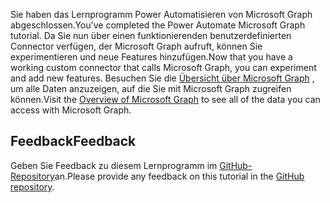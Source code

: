 <!-- markdownlint-disable MD002 MD041 -->

<span data-ttu-id="9d35d-101">Sie haben das Lernprogramm Power Automatisieren von Microsoft Graph abgeschlossen.</span><span class="sxs-lookup"><span data-stu-id="9d35d-101">You've completed the Power Automate Microsoft Graph tutorial.</span></span> <span data-ttu-id="9d35d-102">Da Sie nun über einen funktionierenden benutzerdefinierten Connector verfügen, der Microsoft Graph aufruft, können Sie experimentieren und neue Features hinzufügen.</span><span class="sxs-lookup"><span data-stu-id="9d35d-102">Now that you have a working custom connector that calls Microsoft Graph, you can experiment and add new features.</span></span> <span data-ttu-id="9d35d-103">Besuchen Sie die [Übersicht über Microsoft Graph](/graph/overview) , um alle Daten anzuzeigen, auf die Sie mit Microsoft Graph zugreifen können.</span><span class="sxs-lookup"><span data-stu-id="9d35d-103">Visit the [Overview of Microsoft Graph](/graph/overview) to see all of the data you can access with Microsoft Graph.</span></span>

## <a name="feedback"></a><span data-ttu-id="9d35d-104">Feedback</span><span class="sxs-lookup"><span data-stu-id="9d35d-104">Feedback</span></span>

<span data-ttu-id="9d35d-105">Geben Sie Feedback zu diesem Lernprogramm im [GitHub-Repository](https://github.com/microsoftgraph/msgraph-training-powerautomate)an.</span><span class="sxs-lookup"><span data-stu-id="9d35d-105">Please provide any feedback on this tutorial in the [GitHub repository](https://github.com/microsoftgraph/msgraph-training-powerautomate).</span></span>
